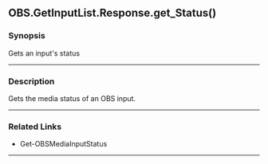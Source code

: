 OBS.GetInputList.Response.get_Status()
--------------------------------------

### Synopsis
Gets an input's status

---

### Description

Gets the media status of an OBS input.

---

### Related Links
* Get-OBSMediaInputStatus

---
